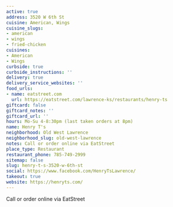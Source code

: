 ```yaml
---
active: true
address: 3520 W 6th St
cuisine: American, Wings
cuisine_slugs:
- american
- wings
- fried-chicken
cuisines:
- American
- Wings
curbside: true
curbside_instructions: ''
delivery: true
delivery_service_websites: ''
food_urls:
- name: eatstreet.com
  url: https://eatstreet.com/lawrence-ks/restaurants/henry-ts
giftcard: false
giftcard_notes: ''
giftcard_url: ''
hours: Mo-Su 4-8:30pm (last taken orders at 8pm)
name: Henry T's
neighborhood: Old West Lawrence
neighborhood_slug: old-west-lawrence
notes: Call or order online via EatStreet
place_type: Restaurant
restaurant_phone: 785-749-2999
sitemap: false
slug: henry-t-s-3520-w-6th-st
social: https://www.facebook.com/HenryTsLawrence/
takeout: true
website: https://henryts.com/
---
```


Call or order online via EatStreet